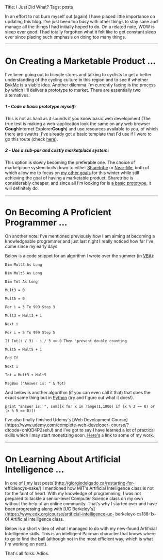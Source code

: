 Title: I Just Did What?
Tags: posts

In an effort to not burn myself out (again) I have placed little importance on
updating this blog. I've just been too busy with other things to stay sane and
manage all the things I had initially hoped to do. On a related note, WOW is
sleep ever good. I had totally forgotten what it felt like to get constant
sleep ever since placing such emphasis on doing too many things.







* * *



# On Creating a Marketable Product ...

I've been going out to bicycle stores and talking to cyclists to get a better
understanding of the cycling culture in this region and to see if whether
[BykMe](http://bykme.ca/register) is a viable idea. Another dilemma I'm
currently facing is the process by which I'll deliver a prototype to market.
There are essentially two alternatives.



##### 1 - Code a basic prototype myself:

This is not as hard as it sounds if you know basic web development (The true
test is making a web-application look the same on any web browser
**Cough**Internet Explorer**Cough**) and use resources available to you, of
which there are swaths. I've already got a basic template that I'd use if I
were to go this route (check [here](http://delgadogiorgio.com/steam/)).



##### 2 - Use a sub-par and costly marketplace system:

This option is slowly becoming the preferable one. The choice of marketplace
system boils down to either [Sharetribe](https://www.sharetribe.com/) or
[Near-Me](https://near-me.com/), both of which allow me to focus on [my other
goals](http://giorgiodelgado.ca/self-development-challenge/) for this winter
while still achieving the goal of having a marketable product. Sharetribe is
considerably cheaper, and since all I'm looking for is [a basic
prototype](https://en.wikipedia.org/wiki/Minimum_viable_product), it will
definitely do.







* * *



# On Becoming A Proficient Programmer ...

On another note. I've mentioned previously how I am aiming at becoming a
knowledgeable programmer and just last night I really noticed how far I've
come since my early days.

Below is a code snippet for an algorithm I wrote over the summer (in
[VBA](https://en.wikipedia.org/wiki/Visual_Basic_for_Applications)):



`Dim Mult3 As Long`

`Dim Mult5 As Long`

`Dim Tot As Long`

`Mult3 = 0`

`Mult5 = 0`

`For i = 3 To 999 Step 3`

`Mult3 = Mult3 + i`

`Next i`

`For i = 5 To 999 Step 5`

`If Int(i / 3) - i / 3 <> 0 Then 'prevent double counting`

`Mult5 = Mult5 + i`

`End If`

`Next i`

`Tot = Mult3 + Mult5`

`MsgBox ("Answer is: " & Tot)`

And below is another algorithm (if you can even call it that) that does the
exact same thing but in [Python](https://www.python.org/) (try and figure out
what it does!).



`print "answer is: ", sum([x for x in range(1,1000) if (x % 3 == 0) or (x % 5
== 0)])`

I've also finally finished Udemy's [Web Development
Course](https://www.udemy.com/complete-web-developer-
course/?dtcode=onKtD4P2sehJ) and I've got to say I have learned a lot of
practical skills which I may start monetizing soon.[
Here's](http://delgadogiorgio.com/) a link to some of my work.







* * *



# On Learning About Artificial Intelligence ...

In one of [ my last posts](http://giorgiodelgado.ca/restarting-for-
efficiencys-sake/) I mentioned how MIT's Artificial Intelligence class is not
for the faint of heart. With my knowledge of programming, I was not prepared
to tackle a senior-level Computer Science class on my own without the help of
an online community. That's why I started over and have been progressing along
with [UC Berkeley's](https://www.edx.org/course/artificial-intelligence-uc-
berkeleyx-cs188-1x-0) Artificial Intelligence class.

Below is a short video of what I managed to do with my new-found Artificial
Intelligence skills. This is an intelligent Pacman character that knows where
to go to find the ball (although not in the most efficient way, which is what
I'm working on next).

That's all folks. Adios.

